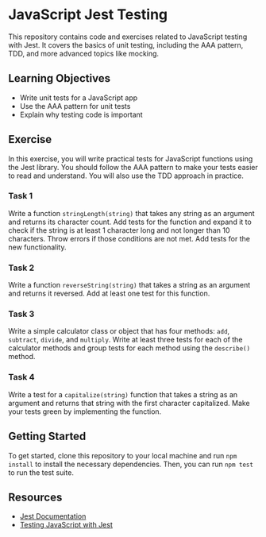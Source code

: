 # JavaScript Jest Testing

This repository contains code and exercises related to JavaScript testing with Jest. It covers the basics of unit testing, including the AAA pattern, TDD, and more advanced topics like mocking.

## Learning Objectives

- Write unit tests for a JavaScript app
- Use the AAA pattern for unit tests
- Explain why testing code is important

## Exercise

In this exercise, you will write practical tests for JavaScript functions using the Jest library. You should follow the AAA pattern to make your tests easier to read and understand. You will also use the TDD approach in practice.

### Task 1

Write a function `stringLength(string)` that takes any string as an argument and returns its character count. Add tests for the function and expand it to check if the string is at least 1 character long and not longer than 10 characters. Throw errors if those conditions are not met. Add tests for the new functionality.

### Task 2

Write a function `reverseString(string)` that takes a string as an argument and returns it reversed. Add at least one test for this function.

### Task 3

Write a simple calculator class or object that has four methods: `add`, `subtract`, `divide`, and `multiply`. Write at least three tests for each of the calculator methods and group tests for each method using the `describe()` method.

### Task 4

Write a test for a `capitalize(string)` function that takes a string as an argument and returns that string with the first character capitalized. Make your tests green by implementing the function.

## Getting Started

To get started, clone this repository to your local machine and run `npm install` to install the necessary dependencies. Then, you can run `npm test` to run the test suite.

## Resources

- [Jest Documentation](https://jestjs.io/)
- [Testing JavaScript with Jest](https://www.udemy.com/course/testing-javascript/)
